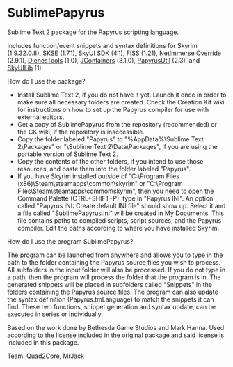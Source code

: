 SublimePapyrus
==============

Sublime Text 2 package for the Papyrus scripting language.

Includes function/event snippets and syntax definitions for Skyrim (1.9.32.0.8), [SKSE](http://skse.silverlock.org) (1.7.1), [SkyUI SDK](https://github.com/schlangster/skyui/wiki) (4.1), [FISS](http://www.nexusmods.com/skyrim/mods/48265/) (1.21), [NetImmerse Override](http://www.nexusmods.com/skyrim/mods/37481/) (2.9.1), [DienesTools](http://www.nexusmods.com/skyrim/mods/54325/) (1.0), [JContainers](http://www.nexusmods.com/skyrim/mods/49743/) (3.1.0), [PapyrusUtil](http://www.nexusmods.com/skyrim/mods/49098/) (2.3), and [SkyUILib](https://github.com/schlangster/skyui-lib/wiki) (1).

How do I use the package?
- Install Sublime Text 2, if you do not have it yet. Launch it once in order to make sure all necessary folders are created. Check the Creation Kit wiki for instructions on how to set up the Papyrus compiler for use with external editors.
- Get a copy of SublimePapyrus from the repository (recommended) or the CK wiki, if the repository is inaccessible.
- Copy the folder labeled "Papyrus" to "%AppData%\Sublime Text 2\Packages" or "\Sublime Text 2\Data\Packages", if you are using the portable version of Sublime Text 2.
- Copy the contents of the other folders, if you intend to use those resources, and paste them into the folder labeled "Papyrus".
- If you have Skyrim installed outside of "C:\Program Files (x86)\Steam\steamapps\common\skyrim\" or "C:\Program Files\Steam\steamapps\common\skyrim\", then you need to open the Command Palette (CTRL+SHIFT+P), type in "Papyrus INI". An option called "Papyrus INI: Create default INI file" should show up. Select it and a file called "SublimePapyrus.ini" will be created in My Documents. This file contains paths to compiled scripts, script sources, and the Papyrus compiler. Edit the paths according to where you have installed Skyrim.
 

How do I use the program SublimePapyrus?

The program can be launched from anywhere and allows you to type in the path to the folder containing the Papyrus source files you wish to process. All subfolders in the input folder will also be processed. If you do not type in a path, then the program will process the folder that the program is in. The generated snippets will be placed in subfolders called "Snippets" in the folders containing the Papyrus source files. The program can also update the syntax definition (Papyrus.tmLanguage) to match the snippets it can find. These two functions, snippet generation and syntax update, can be executed in series or individually.


Based on the work done by Bethesda Game Studios and Mark Hanna. Used according to the license included in the original package and said license is included in this package.

Team: Quad2Core, MrJack

